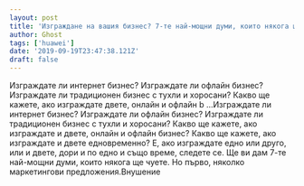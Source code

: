 ```yaml
---
layout: post
title: 'Изграждане на вашия бизнес? 7-те най-мощни думи, които някога ще чуете'
author: Ghost
tags: ['huawei']
date: '2019-09-19T23:47:38.121Z'
draft: false
---
```


Изграждате ли интернет бизнес? Изграждате ли офлайн бизнес? Изграждате ли традиционен бизнес с тухли и хоросани? Какво ще кажете, ако изграждате двете, онлайн и офлайн b ...Изграждате ли интернет бизнес? Изграждате ли офлайн бизнес? Изграждате ли традиционен бизнес с тухли и хоросани? Какво ще кажете, ако изграждате и двете, онлайн и офлайн бизнес? Какво ще кажете, ако изграждате и двете едновременно? Е, ако изграждате едно или друго, или и двете, дори и по едно и също време, следете се. Ще ви дам 7-те най-мощни думи, които някога ще чуете. Но първо, няколко маркетингови предложения.Внушение

